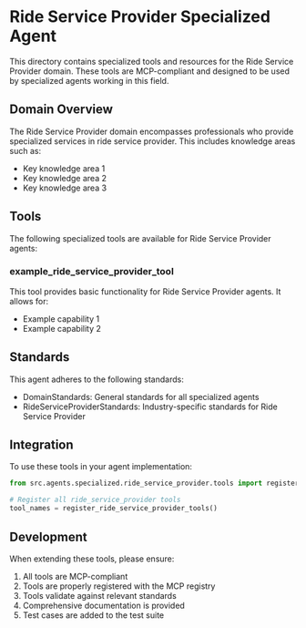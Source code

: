 # Ride Service Provider Specialized Agent

This directory contains specialized tools and resources for the Ride Service Provider domain. These tools are MCP-compliant and designed to be used by specialized agents working in this field.

## Domain Overview

The Ride Service Provider domain encompasses professionals who provide specialized services in ride service provider. This includes knowledge areas such as:

- Key knowledge area 1
- Key knowledge area 2
- Key knowledge area 3

## Tools

The following specialized tools are available for Ride Service Provider agents:

### example_ride_service_provider_tool

This tool provides basic functionality for Ride Service Provider agents. It allows for:

- Example capability 1
- Example capability 2

## Standards

This agent adheres to the following standards:

- DomainStandards: General standards for all specialized agents
- RideServiceProviderStandards: Industry-specific standards for Ride Service Provider

## Integration

To use these tools in your agent implementation:

```python
from src.agents.specialized.ride_service_provider.tools import register_ride_service_provider_tools

# Register all ride_service_provider tools
tool_names = register_ride_service_provider_tools()
```

## Development

When extending these tools, please ensure:

1. All tools are MCP-compliant
2. Tools are properly registered with the MCP registry
3. Tools validate against relevant standards
4. Comprehensive documentation is provided
5. Test cases are added to the test suite
